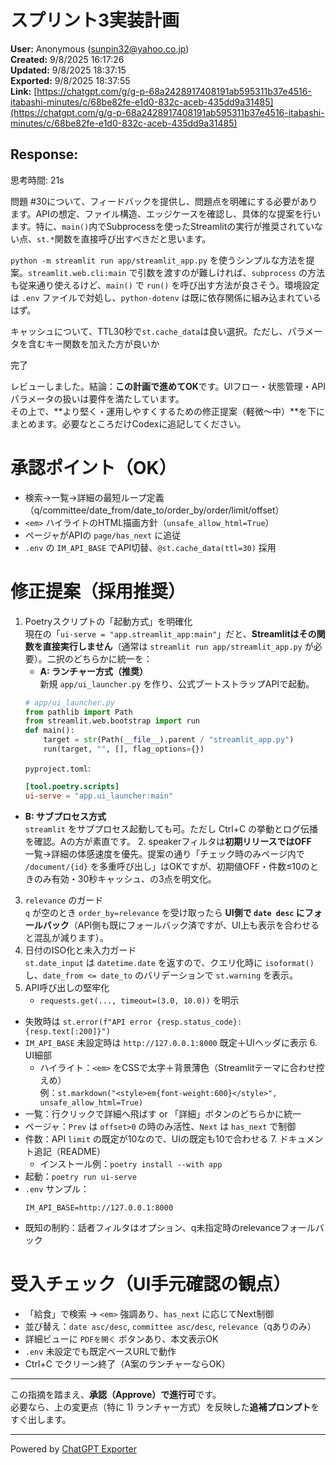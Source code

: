 # スプリント3実装計画

**User:** Anonymous (sunpin32@yahoo.co.jp)  
**Created:** 9/8/2025 16:17:26  
**Updated:** 9/8/2025 18:37:15  
**Exported:** 9/8/2025 18:37:55  
**Link:** [https://chatgpt.com/g/g-p-68a2428917408191ab595311b37e4516-itabashi-minutes/c/68be82fe-e1d0-832c-aceb-435dd9a31485](https://chatgpt.com/g/g-p-68a2428917408191ab595311b37e4516-itabashi-minutes/c/68be82fe-e1d0-832c-aceb-435dd9a31485)  

## Response:
思考時間: 21s

問題 #30について、フィードバックを提供し、問題点を明確にする必要があります。APIの想定、ファイル構造、エッジケースを確認し、具体的な提案を行います。特に、`main()`内でSubprocessを使ったStreamlitの実行が推奨されていない点、`st.*`関数を直接呼び出すべきだと思います。

`python -m streamlit run app/streamlit_app.py` を使うシンプルな方法を提案。`streamlit.web.cli:main` で引数を渡すのが難しければ、`subprocess` の方法も従来通り使えるけど、`main()` で `run()` を呼び出す方法が良さそう。環境設定は `.env` ファイルで対処し、`python-dotenv` は既に依存関係に組み込まれているはず。

キャッシュについて、TTL30秒で`st.cache_data`は良い選択。ただし、パラメータを含むキー関数を加えた方が良いか

完了

レビューしました。結論：**この計画で進めてOK**です。UIフロー・状態管理・APIパラメータの扱いは要件を満たしています。  
その上で、\*\*より堅く・運用しやすくするための修正提案（軽微〜中）\*\*を下にまとめます。必要なところだけCodexに追記してください。

承認ポイント（OK）
==========

*   検索→一覧→詳細の最短ループ定義（q/committee/date\_from/date\_to/order\_by/order/limit/offset）
*   `<em>` ハイライトのHTML描画方針（`unsafe_allow_html=True`）
*   ページャがAPIの `page/has_next` に追従
*   `.env` の `IM_API_BASE` でAPI切替、`@st.cache_data(ttl=30)` 採用

修正提案（採用推奨）
==========

1.  Poetryスクリプトの「起動方式」を明確化  
    現在の「`ui-serve = "app.streamlit_app:main"`」だと、**Streamlitはその関数を直接実行しません**（通常は `streamlit run app/streamlit_app.py` が必要）。二択のどちらかに統一を：
    *   **A: ランチャー方式（推奨）**  
    新規 `app/ui_launcher.py` を作り、公式ブートストラップAPIで起動。
    ```python
    # app/ui_launcher.py
    from pathlib import Path
    from streamlit.web.bootstrap import run
    def main():
        target = str(Path(__file__).parent / "streamlit_app.py")
        run(target, "", [], flag_options={})
    ```
    `pyproject.toml`:
    ```toml
    [tool.poetry.scripts]
    ui-serve = "app.ui_launcher:main"
    ```
*   **B: サブプロセス方式**  
    `streamlit` をサブプロセス起動しても可。ただし Ctrl+C の挙動とログ伝播を確認。Aの方が素直です。
    2.  speakerフィルタは**初期リリースではOFF**  
    一覧→詳細の体感速度を優先。提案の通り「チェック時のみページ内で `/document/{id}` を多重呼び出し」はOKですが、初期値OFF・件数≤10のときのみ有効・30秒キャッシュ、の3点を明文化。
3.  `relevance` のガード  
    `q` が空のとき `order_by=relevance` を受け取ったら **UI側で `date desc` にフォールバック**（API側も既にフォールバック済ですが、UI上も表示を合わせると混乱が減ります）。
4.  日付のISO化と未入力ガード  
    `st.date_input` は `datetime.date` を返すので、クエリ化時に `isoformat()` し、`date_from <= date_to` のバリデーションで `st.warning` を表示。
5.  API呼び出しの堅牢化
    *   `requests.get(..., timeout=(3.0, 10.0))` を明示
*   失敗時は `st.error(f"API error {resp.status_code}: {resp.text[:200]}")`
*   `IM_API_BASE` 未設定時は `http://127.0.0.1:8000` 既定＋UIヘッダに表示
    6.  UI細部
    *   ハイライト：`<em>` をCSSで太字＋背景薄色（Streamlitテーマに合わせ控えめ）  
    例：`st.markdown("<style>em{font-weight:600}</style>", unsafe_allow_html=True)`
*   一覧：行クリックで詳細へ飛ばす or 「詳細」ボタンのどちらかに統一
*   ページャ：`Prev` は `offset>0` の時のみ活性、`Next` は `has_next` で制御
*   件数：API `limit` の既定が10なので、UIの既定も10で合わせる
    7.  ドキュメント追記（README）
    *   インストール例：`poetry install --with app`
*   起動：`poetry run ui-serve`
*   `.env` サンプル：
    ```
    IM_API_BASE=http://127.0.0.1:8000
    ```
*   既知の制約：話者フィルタはオプション、q未指定時のrelevanceフォールバック

受入チェック（UI手元確認の観点）
=================

*   「給食」で検索 → `<em>` 強調あり、`has_next` に応じてNext制御
*   並び替え：`date asc/desc`, `committee asc/desc`, `relevance`（qありのみ）
*   詳細ビューに `PDFを開く` ボタンあり、本文表示OK
*   `.env` 未設定でも既定ベースURLで動作
*   Ctrl+C でクリーン終了（A案のランチャーならOK）

* * *

この指摘を踏まえ、**承認（Approve）で進行可**です。  
必要なら、上の変更点（特に 1) ランチャー方式）を反映した**追補プロンプト**をすぐ出します。



---
Powered by [ChatGPT Exporter](https://www.chatgptexporter.com)